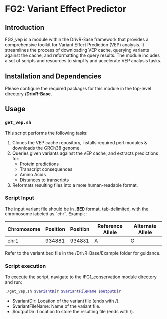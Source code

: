 # FG2: Variant Effect Predictor

## Introduction
FG2_vep is a module within the DrivR-Base framework that provides a comprehensive toolkit for Variant Effect Prediction (VEP) analysis. It streamlines the process of downloading VEP cache, querying variants against the cache, and reformatting the query results. The module includes a set of scripts and resources to simplify and accelerate VEP analysis tasks.

## Installation and Dependencies
Please configure the required packages for this module in the top-level directory **/DrivR-Base**.

## Usage

### `get_vep.sh`

This script performs the following tasks:
1. Clones the VEP cache repository, installs required perl modules & downloads the GRCh38 genome.
2. Queries given variants against the VEP cache, and extracts predictions for:
    * Protein predictions
    * Transcript consequences
    * Amino Acids
    * Distances to transcripts
3. Reformats resulting files into a more human-readable format.

### Script Input

The input variant file should be in **.BED** format, tab-delimited, with the chromosome labeled as "chr". Example:

| Chromosome | Position | Position | Reference Allele | Alternate Allele |
| ---------- | -------- | -------- | ---------------- | ---------------- |
|    chr1    |  934881  |  934881  |        A         |         G        | 

Refer to the variant.bed file in the /DrivR-Base/Example folder for guidance.

### Script execution
To execute the script, navigate to the /FG1_conservation module directory and run:

```bash
./get_vep.sh $variantDir $variantFileName $outputDir
```

* $variantDir: Location of the variant file (ends with /).
* $variantFileName: Name of the variant file.
* $outputDir: Location to store the resulting file (ends with /).

